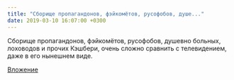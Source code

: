 ```yaml
---
title: "Сборище пропагандонов, фэйкомётов, русофобов, душе..."
date: 2019-03-10 16:07:00 +0300
---
```


Сборище пропагандонов, фэйкомётов, русофобов, душевно больных, лоховодов и прочих Кэшбери, очень сложно сравнить с телевидением, даже в его нынешнем виде.

[Вложение](/assets/vk_photos/2/CSmlyauDp-E.jpg)
